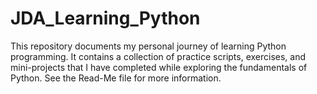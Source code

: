 # JDA_Learning_Python
This repository documents my personal journey of learning Python programming. It contains a collection of practice scripts, exercises, and mini-projects that I have completed while exploring the fundamentals of Python. See the Read-Me file for more information. 
